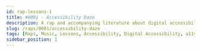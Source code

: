 ```yaml
---
id: rap-lessons-1
title: #0001 - Accessibility Daze
description: A rap and accompanying literature about digital accessibility and how to show allyship and support for the cause.
slug: /raps/0001/accessibility-daze
tags: [Raps, Music, Lessons, Accessibility, Digital Accessibility, a11y]
sidebar_position: 1
---
```

